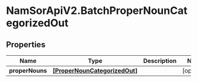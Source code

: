 # NamSorApiV2.BatchProperNounCategorizedOut

## Properties
Name | Type | Description | Notes
------------ | ------------- | ------------- | -------------
**properNouns** | [**[ProperNounCategorizedOut]**](ProperNounCategorizedOut.md) |  | [optional] 


